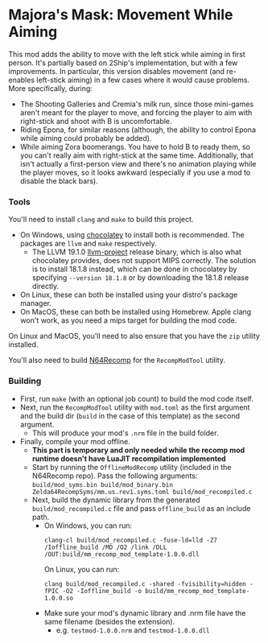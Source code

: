 # Majora's Mask: Movement While Aiming

This mod adds the ability to move with the left stick while aiming in first person. It's partially based on 2Ship's implementation, but with a few improvements. In particular, this version disables movement (and re-enables left-stick aiming) in a few cases where it would cause problems. More specifically, during:

* The Shooting Galleries and Cremia's milk run, since those mini-games aren't meant for the player to move, and forcing the player to aim with right-stick and shoot with B is uncomfortable.
* Riding Epona, for similar reasons (although, the ability to control Epona while aiming could probably be added).
* While aiming Zora boomerangs. You have to hold B to ready them, so you can't really aim with right-stick at the same time. Additionally, that isn't actually a first-person view and there's no animation playing while the player moves, so it looks awkward (especially if you use a mod to disable the black bars).

### Tools
You'll need to install `clang` and `make` to build this project.
* On Windows, using [chocolatey](https://chocolatey.org/) to install both is recommended. The packages are `llvm` and `make` respectively.
  * The LLVM 19.1.0 [llvm-project](https://github.com/llvm/llvm-project) release binary, which is also what chocolatey provides, does not support MIPS correctly. The solution is to install 18.1.8 instead, which can be done in chocolatey by specifying `--version 18.1.8` or by downloading the 18.1.8 release directly.
* On Linux, these can both be installed using your distro's package manager.
* On MacOS, these can both be installed using Homebrew. Apple clang won't work, as you need a mips target for building the mod code.

On Linux and MacOS, you'll need to also ensure that you have the `zip` utility installed.

You'll also need to build [N64Recomp](https://github.com/N64Recomp/N64Recomp) for the `RecompModTool` utility.

### Building
* First, run `make` (with an optional job count) to build the mod code itself.
* Next, run the `RecompModTool` utility with `mod.toml` as the first argument and the build dir (`build` in the case of this template) as the second argument.
  * This will produce your mod's `.nrm` file in the build folder.
* Finally, compile your mod offline.
  * **This part is temporary and only needed while the recomp mod runtime doesn't have LuaJIT recompilation implemented**
  * Start by running the `OfflineModRecomp` utility (included in the N64Recomp repo). Pass the following arguments: `build/mod_syms.bin build/mod_binary.bin Zelda64RecompSyms/mm.us.rev1.syms.toml build/mod_recompiled.c`
  * Next, build the dynamic library from the generated `build/mod_recompiled.c` file and pass `offline_build` as an include path.
    * On Windows, you can run:
      ```
      clang-cl build/mod_recompiled.c -fuse-ld=lld -Z7 /Ioffline_build /MD /O2 /link /DLL /OUT:build/mm_recomp_mod_template-1.0.0.dll
      ```
      On Linux, you can run:
      ```
      clang build/mod_recompiled.c -shared -fvisibility=hidden -fPIC -O2 -Ioffline_build -o build/mm_recomp_mod_template-1.0.0.so
      ```
    * Make sure your mod's dynamic library and .nrm file have the same filename (besides the extension).
      * e.g. `testmod-1.0.0.nrm` and `testmod-1.0.0.dll`
